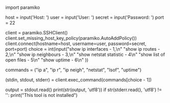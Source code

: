 import paramiko 
 
host = input('Host: ') 
user = input('User: ') 
secret = input('Password: ') 
port = 22 
 
 
client = paramiko.SSHClient() 
client.set_missing_host_key_policy(paramiko.AutoAddPolicy()) 
client.connect(hostname=host, username=user, password=secret, port=port) 
choice = int(input("show ip interfaces - 1,\n" 
 "show ip routes - 2,\n" 
 "show ip neighbours - 3,\n" 
 "show netstat statistic - 4\n" 
 "show list of open files - 5\n" 
 "show uptime - 6\n" 
 )) 
 
commands = ("ip a", "ip r", "ip neigh", "netstat", "lsof", "uptime") 
 
(stdin, stdout, stderr) = client.exec_command(commands[choice - 1]) 
 
output = stdout.read() 
print(str(output, 'utf8')) 
if str(stderr.read(), 'utf8') != '': 
 print("This tool is not installed")
